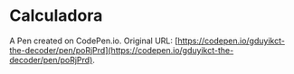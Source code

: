 # Calculadora

A Pen created on CodePen.io. Original URL: [https://codepen.io/gduyikct-the-decoder/pen/poRjPrd](https://codepen.io/gduyikct-the-decoder/pen/poRjPrd).



